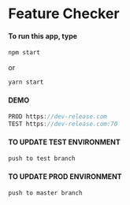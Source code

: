 # Feature Checker

#### To run this app, type
```javascript
npm start
```
or
```javascript
yarn start
```

#### DEMO

```javascript
PROD https://dev-release.com
TEST https://dev-release.com:70
```



#### TO UPDATE TEST ENVIRONMENT

```javascript
push to test branch
```



#### TO UPDATE PROD ENVIRONMENT

```
push to master branch
```

